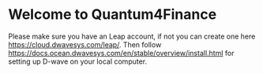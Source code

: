 # Welcome to Quantum4Finance
Please make sure you have an Leap account, if not you can create one here https://cloud.dwavesys.com/leap/. 
Then follow https://docs.ocean.dwavesys.com/en/stable/overview/install.html for setting up D-wave on your local computer.
